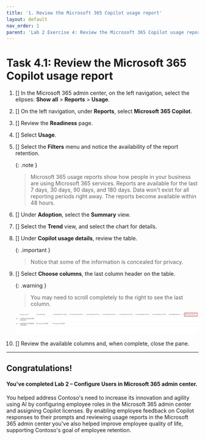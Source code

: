 ```yaml
---
title: '1. Review the Microsoft 365 Copilot usage report'
layout: default
nav_order: 1
parent: 'Lab 2 Exercise 4: Review the Microsoft 365 Copilot usage report in the Microsoft 365 admin center'
---
```


# Task 4.1: Review the Microsoft 365 Copilot usage report

1. [] In the Microsoft 365 admin center, on the left navigation, select the elipses: **Show all** > **Reports** > **Usage**.

1. [] On the left navigation, under **Reports**, select **Microsoft 365 Copilot**.

1. [] Review the **Readiness** page.

1. [] Select **Usage**.

1. [] Select the **Filters** menu and notice the availability of the report retention.

    {: .note }
	> Microsoft 365 usage reports show how people in your business are using Microsoft 365 services. Reports are available for the last 7 days, 30 days, 90 days, and 180 days. Data won't exist for all reporting periods right away. The reports become available within 48 hours.
	

1. [] Under **Adoption**, select the **Summary** view.

1. [] Select the **Trend** view, and select the chart for details.

1. [] Under **Copilot usage details**, review the table.

	{: .important }
	> Notice that some of the information is concealed for privacy.

1. [] Select **Choose columns**, the last column header on the table.  

    {: .warning }
	> You may need to scroll completely to the right to see the last column.

    ![l2a11.jpg](../media/lab2/a11.jpg)

1. [] Review the available columns and, when complete, close the pane.

---

## **Congratulations!**  

#### You've completed Lab 2 – Configure Users in Microsoft 365 admin center.

You helped address Contoso's need to increase its innovation and agility using AI by configuring employee roles in the Microsoft 365 admin center and assigning Copilot licenses. By enabling employee feedback on Copilot responses to their prompts and reviewing usage reports in the Microsoft 365 admin center you've also helped improve employee quality of life, supporting Contoso's goal of employee retention.
